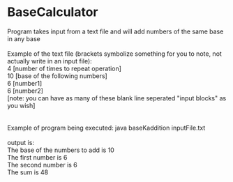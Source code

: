 # BaseCalculator
Program takes input from a text file and will add numbers of the same base in any base
<br><br>
Example of the text file (brackets symbolize something for you to note, not actually write in an input file):<br>
4 [number of times to repeat operation]<br>
10 [base of the following numbers]<br>
6 [number1]<br>
6 [number2]<br>
[note: you can have as many of these blank line seperated "input blocks" as you wish]<br>
<br><br>
Example of program being executed: java baseKaddition inputFile.txt
<br><br>
output is:<br>
The base of the numbers to add is 10<br>
The first number is 6<br>
The second number is 6<br>
The sum is 48<br>
